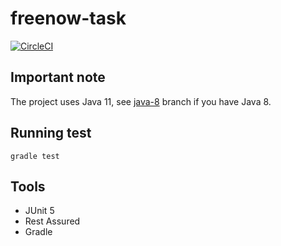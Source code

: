 # freenow-task

[![CircleCI](https://circleci.com/gh/mgrybyk/freenow-task/tree/master.svg?style=svg)](https://circleci.com/gh/mgrybyk/freenow-task/tree/master)

## Important note

The project uses Java 11, see [java-8](https://github.com/mgrybyk/freenow-task/tree/java-8) branch if you have Java 8.

## Running test

`gradle test`

## Tools

- JUnit 5
- Rest Assured
- Gradle
